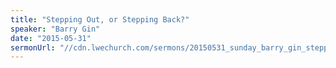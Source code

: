 ```yaml
---
title: "Stepping Out, or Stepping Back?"
speaker: "Barry Gin"
date: "2015-05-31"
sermonUrl: "//cdn.lwechurch.com/sermons/20150531_sunday_barry_gin_stepping_out_or_stepping_back.mp3"
---
```

